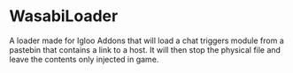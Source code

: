 # WasabiLoader
A loader made for Igloo Addons that will load a chat triggers module from a pastebin that contains a link to a host. It will then stop the physical file and leave the contents only injected in game.
